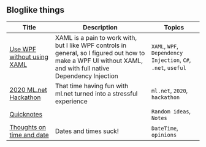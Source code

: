 ## Bloglike things

|Title|Description|Topics|
|---|---|---|
|[Use WPF without using XAML](wpf-without-xaml.md)|XAML is a pain to work with, but I like WPF controls in general, so I figured out how to make a WPF UI without XAML, and with full native Dependency Injection|`XAML`, `WPF`, `Dependency Injection`, `C#`, `.net`, `useful`|
|[2020 ML.net Hackathon](mldotnet-hackathon-fall-into-madness.md)|That time having fun with ml.net turned into a stressful experience|`ml.net`, `2020`, `hackathon`|
|[Quicknotes](Quicknotes.md)||`Random ideas`, `Notes`|
|[Thoughts on time and date](thoughts-on-date-and-time.md)|Dates and times suck!|`DateTime`, `opinions`|

